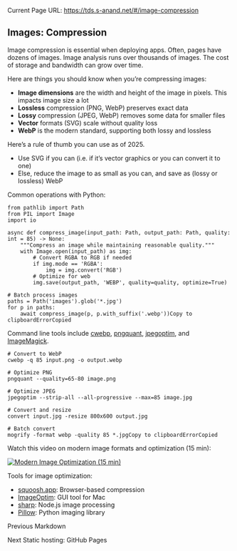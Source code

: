 Current Page URL: https://tds.s-anand.net/#/image-compression

## Images: Compression

Image compression is essential when deploying apps. Often, pages have dozens
of images. Image analysis runs over thousands of images. The cost of storage
and bandwidth can grow over time.

Here are things you should know when you’re compressing images:

  * **Image dimensions** are the width and height of the image in pixels. This impacts image size a lot
  * **Lossless** compression (PNG, WebP) preserves exact data
  * **Lossy** compression (JPEG, WebP) removes some data for smaller files
  * **Vector** formats (SVG) scale without quality loss
  * **WebP** is the modern standard, supporting both lossy and lossless

Here’s a rule of thumb you can use as of 2025.

  * Use SVG if you can (i.e. if it’s vector graphics or you can convert it to one)
  * Else, reduce the image to as small as you can, and save as (lossy or lossless) WebP

Common operations with Python:

    
    
    from pathlib import Path
    from PIL import Image
    import io
    
    async def compress_image(input_path: Path, output_path: Path, quality: int = 85) -> None:
        """Compress an image while maintaining reasonable quality."""
        with Image.open(input_path) as img:
            # Convert RGBA to RGB if needed
            if img.mode == 'RGBA':
                img = img.convert('RGB')
            # Optimize for web
            img.save(output_path, 'WEBP', quality=quality, optimize=True)
    
    # Batch process images
    paths = Path('images').glob('*.jpg')
    for p in paths:
        await compress_image(p, p.with_suffix('.webp'))Copy to clipboardErrorCopied

Command line tools include
[cwebp](https://developers.google.com/speed/webp/docs/cwebp),
[pngquant](https://pngquant.org/),
[jpegoptim](https://github.com/tjko/jpegoptim), and
[ImageMagick](https://imagemagick.org/).

    
    
    # Convert to WebP
    cwebp -q 85 input.png -o output.webp
    
    # Optimize PNG
    pngquant --quality=65-80 image.png
    
    # Optimize JPEG
    jpegoptim --strip-all --all-progressive --max=85 image.jpg
    
    # Convert and resize
    convert input.jpg -resize 800x600 output.jpg
    
    # Batch convert
    mogrify -format webp -quality 85 *.jpgCopy to clipboardErrorCopied

Watch this video on modern image formats and optimization (15 min):

[![Modern Image Optimization \(15
min\)](https://i.ytimg.com/vi_webp/F1kYBnY6mwg/sddefault.webp)](https://youtu.be/F1kYBnY6mwg)

Tools for image optimization:

  * [squoosh.app](https://squoosh.app/): Browser-based compression
  * [ImageOptim](https://imageoptim.com/): GUI tool for Mac
  * [sharp](https://sharp.pixelplumbing.com/): Node.js image processing
  * [Pillow](https://python-pillow.org/): Python imaging library

Previous Markdown

Next Static hosting: GitHub Pages

